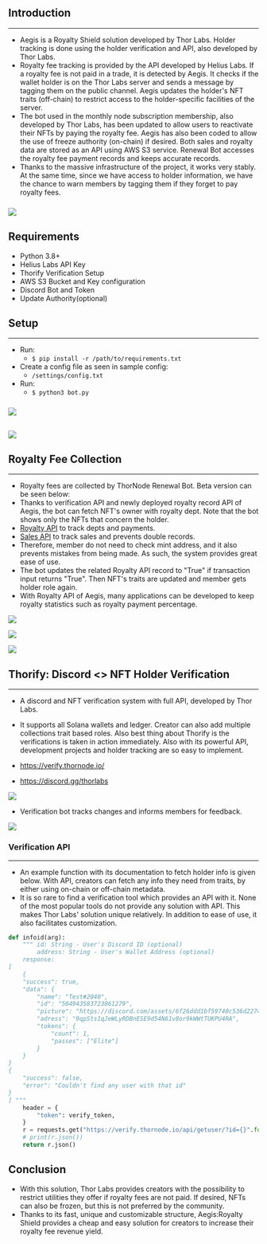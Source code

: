 ## Introduction

-------------

- Aegis is a Royalty Shield solution developed by Thor Labs. Holder tracking is done using the holder verification and API, also developed by Thor Labs. 
- Royalty fee tracking is provided by the API developed by Helius Labs. If a royalty fee is not paid in a trade, it is detected by Aegis. It checks if the wallet holder is on the Thor Labs server and sends a message by tagging them on the public channel. Aegis updates the holder's NFT traits (off-chain) to restrict access to the holder-specific facilities of the server.
- The bot used in the monthly node subscription membership, also developed by Thor Labs, has been updated to allow users to reactivate their NFTs by paying the royalty fee. Aegis has also been coded to allow the use of freeze authority (on-chain) if desired. Both sales and royalty data are stored as an API using AWS S3 service. Renewal Bot accesses the royalty fee payment records and keeps accurate records.
- Thanks to the massive infrastructure of the project, it works very stably. At the same time, since we have access to holder information, we have the chance to warn members by tagging them if they forget to pay royalty fees.

###
![](https://cdn.discordapp.com/attachments/1016334190331035649/1050926818934407178/aegis_logo.png)
###
## Requirements
- Python 3.8+ 
- Helius Labs API Key
- Thorify Verification Setup
- AWS S3 Bucket and Key configuration
- Discord Bot and Token
- Update Authority(optional)

## Setup

-------------
- Run:
  - `$ pip install -r /path/to/requirements.txt`
- Create a config file as seen in sample config:
  - `/settings/config.txt`
- Run:
  - `$ python3 bot.py`
  ###
![](https://i.imgur.com/u1Yt42w.png)
##
![](https://i.imgur.com/Aq3OlH8.png)

## Royalty Fee Collection

-------------

- Royalty fees are collected by ThorNode Renewal Bot. Beta version can be seen below:
- Thanks to verification API and newly deployed royalty record API of Aegis, the bot can fetch NFT's owner with royalty dept. Note that the bot shows only the NFTs that concern the holder. 
- [Royalty API](https://thornode-metadata.s3.us-west-1.amazonaws.com/royalty.json) to track depts and payments.
- [Sales API](https://thornode-metadata.s3.us-west-1.amazonaws.com/sales.json) to track sales and prevents double records.
- Therefore, member do not need to check mint address, and it also prevents mistakes from being made. As such, the system provides great ease of use. 
- The bot updates the related Royalty API record to "True" if transaction input returns "True". Then NFT's traits are updated and member gets holder role again.
- With Royalty API of Aegis, many applications can be developed to keep royalty statistics such as royalty payment percentage. 

![](https://cdn.discordapp.com/attachments/1049652153062543380/1051604908765364224/image.png)

![](https://cdn.discordapp.com/attachments/1049652153062543380/1051605043649990766/image.png) 

![](https://cdn.discordapp.com/attachments/1049652153062543380/1051606611619233952/image.png)

##
## Thorify: Discord <> NFT Holder Verification 

-------------

- A discord and NFT verification system with full API, developed by Thor Labs.

- It supports all Solana wallets and ledger. Creator can also add multiple collections trait based roles. Also best thing about Thorify is the verifications is taken in action immediately. Also with its powerful API, development projects and holder tracking are so easy to implement.

- https://verify.thornode.io/
- https://discord.gg/thorlabs

![](https://i.imgur.com/O1ed6zs.png)

- Verification bot tracks changes and informs members for feedback. 

![](https://i.imgur.com/CZV9GAO.png)

### Verification API

-------------
- An example function with its documentation to fetch holder info is given below. With API, creators can fetch any info they need from traits, by either using on-chain or off-chain metadata. 
- It is so rare to find a verification tool which provides an API with it. None of the most popular tools do not provide any solution with API. This makes Thor Labs' solution unique relatively. In addition to ease of use, it also facilitates customization.



``` python
def infoid(arg):
    """ id: String - User's Discord ID (optional)
        address: String - User's Wallet Address (optional)
    response:
[
    {
    "success": true,
    "data": {
        "name": "Test#2040",
        "id": "504943583723061279",
        "picture": "https://discord.com/assets/6f26ddd1bf59740c536d2274bb834a05.png",
        "adress": "9qpSts1qJeWLyRDBnESE9d54N61v8or9kWWtTUKPU4RA",
        "tokens": {
            "count": 1,
            "passes": ["Elite"]
        }
    }
}
{
    "success": false,
    "error": "Couldn't find any user with that id"
}
] """
    header = {
        "token": verify_token,
    }
    r = requests.get("https://verify.thornode.io/api/getuser/?id={}".format(arg), headers=header)
    # print(r.json())
    return r.json()
```

## Conclusion 

- With this solution, Thor Labs provides creators with the possibility to restrict utilities they offer if royalty fees are not paid. If desired, NFTs can also be frozen, but this is not preferred by the community.
- Thanks to its fast, unique and customizable structure, Aegis:Royalty Shield provides a cheap and easy solution for creators to increase their royalty fee revenue yield.
